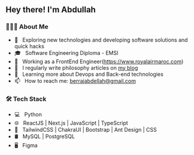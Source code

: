 <h2> Hey there! I'm Abdullah</h2>

<h3> 👨🏻‍💻 About Me </h3>

- 🤔 &nbsp; Exploring new technologies and developing software solutions and quick hacks
- 🎓 &nbsp; Software Engineering Diploma - EMSI
- 💼 &nbsp; Working as a FrontEnd Engineer(https://www.royalairmaroc.com)
- 📝 &nbsp; I regularly write philosophy articles on [my blog](https://philoaleatoire.wordpress.com)
- 🌱 &nbsp; Learning more about Devops and Back-end technologies
- 📫 &nbsp; How to reach me: berrajabdellah@gmail.com


<h3> 🛠 Tech Stack </h3>

- 💻 &nbsp;  Python
- 🌐 &nbsp;  ReactJS | Next.js | JavaScript | TypeScript
- 💈 &nbsp; TailwindCSS | ChakraUI | Bootstrap | Ant Design | CSS
- 🛢 &nbsp; MySQL | PostgreSQL
- 🖥 &nbsp; Figma

